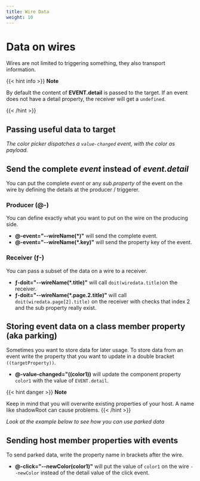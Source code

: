 ```yaml
---
title: Wire Data
weight: 10
---
```



# Data on wires
Wires are not limited to triggering something, they also transport information.

{{< hint info >}}
**Note**

By default the content of  **EVENT.detail** is passed to the target. If an event does not have a detail property, the 
receiver will get a `undefined`. 

  {{< /hint >}}

## Passing useful data to target

<furo-demo-snippet flow>
<template>
  <furo-color-input label="choose a color"  @-value-changed="--newColor"></furo-color-input> 
  <light-bulb on  ƒ-set-color="--newColor"></light-bulb>
</template>
</furo-demo-snippet>

*The color picker dispatches a `value-changed` event, with the color as payload.*

 

## Send the complete *event* instead of *event.detail*
You can put the complete *event* or any *sub.property* of the event on the wire by defining the details
at the producer / triggerer.

### Producer (@-)
You can define exactly what you want to put on the wire on the producing side.

- **@-event="--wireName(*)"** will send the complete event.
- **@-event="--wireName(*.key)"** will send the property key of the event.


### Receiver (ƒ-)
You can pass a subset of the data on a wire to a receiver.

- **ƒ-doit="--wireName(*.title)"** will call `doit(wiredata.title)`on the receiver.
- **ƒ-doit="--wireName(*.page.2.title)"** will call `doit(wiredata.page[2].title)` on the receiver with checks that index 2 and the sub property really exist.


## Storing event data on a class member property  (aka parking)

Sometimes you want to store data for later usage. To store data from an event 
write the property that you want to update in a double bracket  `((targetProperty))`.

- **@-value-changed="((color1))** will update the component property `color1` with the value of `EVENT.detail`.


{{< hint danger >}}
**Note**

Keep in mind that you will overwrite existing properties of your host. A name like shadowRoot can cause problems.
{{< /hint >}}


<furo-demo-snippet flow style="height:200px">
<template>
  <!-- the color input will store the value on the varable color -->
  <furo-color-input label="choose color 1"  @-value-changed="((color))"></furo-color-input>
</template>
</furo-demo-snippet>

*Look at the example below to see how you can use parked data*

## Sending host member properties with events
To send parked data, write the property name in brackets after the wire. 

- **@-click="--newColor(color1)"** will put the value of `color1` on the wire `--newColor` instead of the detail value of the click event.


<furo-demo-snippet flow style="height:300px">
<template>
  <!-- the color input will store the value on the varable color -->
  <furo-color-input label="choose color 1"  @-value-changed="((color))"></furo-color-input>
  <!-- the button will put the value of color on the wire --newColor -->
  <furo-button @-click="--newColor(color)" label="setColor"></furo-button>
  <light-bulb ƒ-set-color="--newColor" on></light-bulb>
</template>
</furo-demo-snippet>

